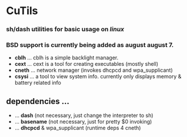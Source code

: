 # CuTils
### sh/dash utilities for basic usage on *linux*
### BSD support is currently being added as august august 7.

- **cblh** ... cblh is a simple backlight manager.
- **cext** ... cext is a tool for creating executables (mostly shell)
- **cneth** ... network manager (invokes dhcpcd and wpa_supplicant)
- **csysi** ... a tool to view system info. currently only displays memory & battery related info

## dependencies ...
- ... **dash** (not necessary, just change the interpreter to sh)
- ... **basename** (not necessary, just for pretty $0 invoking)
- ... **dhcpcd** & wpa_supplicant (runtime deps 4 cneth)
